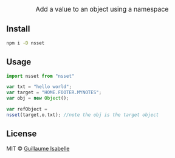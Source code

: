 
<p align="center"><big>
Add a value to an object using a namespace
</big></p>


## Install

```sh
npm i -D nsset
```

## Usage

```js
import nsset from "nsset"

var txt = "hello world";
var target = "HOME.FOOTER.MYNOTES";   
var obj = new Object();

var refObject = 
nsset(target,o,txt); //note the obj is the target object
```

## License

MIT © [Guillaume Isabelle](http://github.com/guillaumeisabelle)


